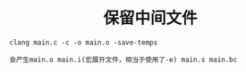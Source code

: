 <h1 align="center">保留中间文件</h1>






```shell
clang main.c -c -o main.o -save-temps

会产生main.o main.i(宏展开文件，相当于使用了-e) main.s main.bc
```

